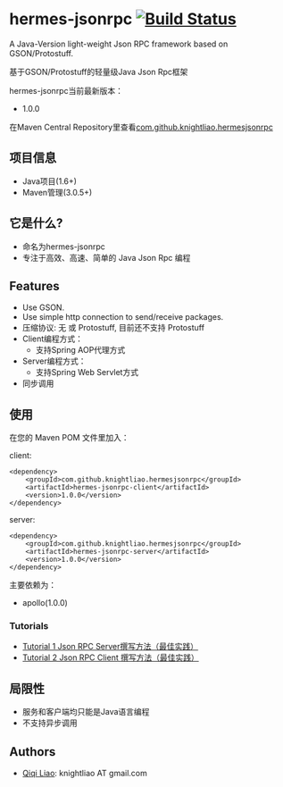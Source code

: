 hermes-jsonrpc [![Build Status](https://travis-ci.org/knightliao/hermes-jsonrpc.svg?branch=master)](https://travis-ci.org/knightliao/hermes-jsonrpc)
==============

A Java-Version light-weight Json RPC framework based on GSON/Protostuff.

基于GSON/Protostuff的轻量级Java Json Rpc框架

hermes-jsonrpc当前最新版本：

- 1.0.0

在Maven Central Repository里查看[com.github.knightliao.hermesjsonrpc](http://search.maven.org/#search%7Cga%7C1%7Ccom.github.knightliao.hermesjsonrpc )


## 项目信息 ##

- Java项目(1.6+)
- Maven管理(3.0.5+)

## 它是什么? ##

- 命名为hermes-jsonrpc
- 专注于高效、高速、简单的 Java Json Rpc 编程

## Features ##

- Use GSON.
- Use simple http connection to send/receive packages.
- 压缩协议: 无 或 Protostuff, 目前还不支持 Protostuff
- Client编程方式：
	- 支持Spring AOP代理方式
- Server编程方式：
	- 支持Spring Web Servlet方式
- 同步调用 

## 使用 ##

在您的 Maven POM 文件里加入：

client:

    <dependency>
        <groupId>com.github.knightliao.hermesjsonrpc</groupId>
        <artifactId>hermes-jsonrpc-client</artifactId>
        <version>1.0.0</version>
    </dependency>

server:

    <dependency>
        <groupId>com.github.knightliao.hermesjsonrpc</groupId>
        <artifactId>hermes-jsonrpc-server</artifactId>
        <version>1.0.0</version>
    </dependency>

主要依赖为：

- apollo(1.0.0)

### Tutorials ###

- [Tutorial 1 Json RPC Server撰写方法（最佳实践）](https://github.com/knightliao/hermes-jsonrpc/wiki/Tutorial1)
- [Tutorial 2 Json RPC Client 撰写方法（最佳实践）](https://github.com/knightliao/hermes-jsonrpc/wiki/Tutorial2)
	
## 局限性 ##

- 服务和客户端均只能是Java语言编程
- 不支持异步调用 

## Authors ##

- [Qiqi Liao](https://github.com/knightliao): knightliao AT gmail.com